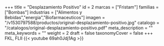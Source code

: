 +++
title = "Desplazamiento Positivo"
id = 2
marcas = ["Fristam"]
familias = ["Bombas"]
industrias = ["Alimentos y Bebidas","energia","Biofarmaceuticos"]
imagen = "/v1530797588/productos/original-desplazamiento-positivo.jpg"
catalogo = "/catalogos/original-desplazamiento-positivo.pdf"
meta_description = ""
meta_keywords = ""
weight = 2
draft = false
taxonomyCover = false
+++
FKL, FLII
{{< youtube 69ah0Jdj1Ag >}}